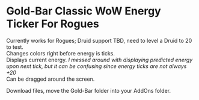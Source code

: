 # Gold-Bar Classic WoW Energy Ticker For Rogues

Currently works for Rogues; Druid support TBD, need to level a Druid to 20 to test.  
Changes colors right before energy is ticks.  
Displays current energy. *I messed around with displaying predicted energy upon next tick, but it can be confusing since energy ticks are not always +20*  
Can be dragged around the screen.  

Download files, move the Gold-Bar folder into your AddOns folder.
